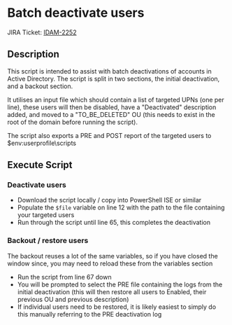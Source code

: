 # Batch deactivate users

JIRA Ticket: [IDAM-2252](https://dsdmoj.atlassian.net/browse/IDAM-2252)

## Description

This script is intended to assist with batch deactivations of accounts in Active Directory. The script is split in two sections, the initial deactivation, and a backout section.

It utilises an input file which should contain a list of targeted UPNs (one per line), these users will then be disabled, have a "Deactivated" description added, and moved to a "TO_BE_DELETED" OU (this needs to exist in the root of the domain before running the script).

The script also exports a PRE and POST report of the targeted users to $env:userprofile\scripts

## Execute Script
### Deactivate users

* Download the script locally / copy into PowerShell ISE or similar
* Populate the `$file` variable on line 12 with the path to the file containing your targeted users
* Run through the script until line 65, this completes the deactivation

### Backout / restore users

The backout reuses a lot of the same variables, so if you have closed the window since, you may need to reload these from the variables section

* Run the script from line 67 down
* You will be prompted to select the PRE file containing the logs from the initial deactivation (this will then restore all users to Enabled, their previous OU and previous description)
* If individual users need to be restored, it is likely easiest to simply do this manually referring to the PRE deactivation log

